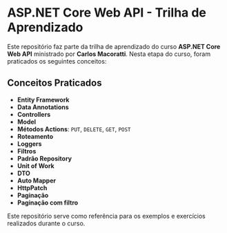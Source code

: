 # ASP.NET Core Web API - Trilha de Aprendizado

Este repositório faz parte da trilha de aprendizado do curso **ASP.NET Core Web API** ministrado por **Carlos Macoratti**. Nesta  etapa do curso, foram praticados os seguintes conceitos:

## Conceitos Praticados
- **Entity Framework**
- **Data Annotations**
- **Controllers**
- **Model**
- **Métodos Actions**: `PUT`, `DELETE`, `GET`, `POST`
- **Roteamento**
- **Loggers**
- **Filtros**
- **Padrão Repository**
- **Unit of Work**
- **DTO**
- **Auto Mapper**
- **HttpPatch**
- **Paginação**
- **Paginação com filtro**

Este repositório serve como referência para os exemplos e exercícios realizados durante o curso.
